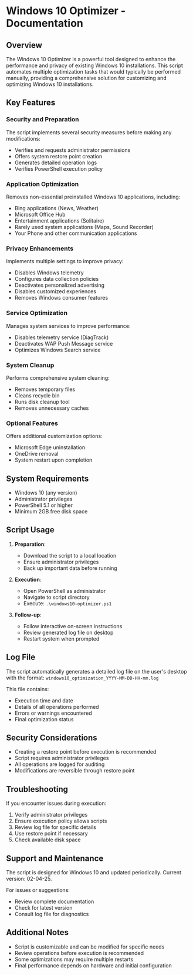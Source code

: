 # Windows 10 Optimizer - Documentation

## Overview

The Windows 10 Optimizer is a powerful tool designed to enhance the performance and privacy of existing Windows 10 installations. This script automates multiple optimization tasks that would typically be performed manually, providing a comprehensive solution for customizing and optimizing Windows 10 installations.

## Key Features

### Security and Preparation
The script implements several security measures before making any modifications:

- Verifies and requests administrator permissions
- Offers system restore point creation
- Generates detailed operation logs
- Verifies PowerShell execution policy

### Application Optimization
Removes non-essential preinstalled Windows 10 applications, including:

- Bing applications (News, Weather)
- Microsoft Office Hub
- Entertainment applications (Solitaire)
- Rarely used system applications (Maps, Sound Recorder)
- Your Phone and other communication applications

### Privacy Enhancements
Implements multiple settings to improve privacy:

- Disables Windows telemetry
- Configures data collection policies
- Deactivates personalized advertising
- Disables customized experiences
- Removes Windows consumer features

### Service Optimization
Manages system services to improve performance:

- Disables telemetry service (DiagTrack)
- Deactivates WAP Push Message service
- Optimizes Windows Search service

### System Cleanup
Performs comprehensive system cleaning:

- Removes temporary files
- Cleans recycle bin
- Runs disk cleanup tool
- Removes unnecessary caches

### Optional Features
Offers additional customization options:

- Microsoft Edge uninstallation
- OneDrive removal
- System restart upon completion

## System Requirements

- Windows 10 (any version)
- Administrator privileges
- PowerShell 5.1 or higher
- Minimum 2GB free disk space

## Script Usage

1. **Preparation**:
   - Download the script to a local location
   - Ensure administrator privileges
   - Back up important data before running

2. **Execution**:
   - Open PowerShell as administrator
   - Navigate to script directory
   - Execute: `.\windows10-optimizer.ps1`

3. **Follow-up**:
   - Follow interactive on-screen instructions
   - Review generated log file on desktop
   - Restart system when prompted

## Log File

The script automatically generates a detailed log file on the user's desktop with the format:
`windows10_optimization_YYYY-MM-DD-HH-mm.log`

This file contains:
- Execution time and date
- Details of all operations performed
- Errors or warnings encountered
- Final optimization status

## Security Considerations

- Creating a restore point before execution is recommended
- Script requires administrator privileges
- All operations are logged for auditing
- Modifications are reversible through restore point

## Troubleshooting

If you encounter issues during execution:

1. Verify administrator privileges
2. Ensure execution policy allows scripts
3. Review log file for specific details
4. Use restore point if necessary
5. Check available disk space

## Support and Maintenance

The script is designed for Windows 10 and updated periodically. Current version: 02-04-25.

For issues or suggestions:
- Review complete documentation
- Check for latest version
- Consult log file for diagnostics

## Additional Notes

- Script is customizable and can be modified for specific needs
- Review operations before execution is recommended
- Some optimizations may require multiple restarts
- Final performance depends on hardware and initial configuration